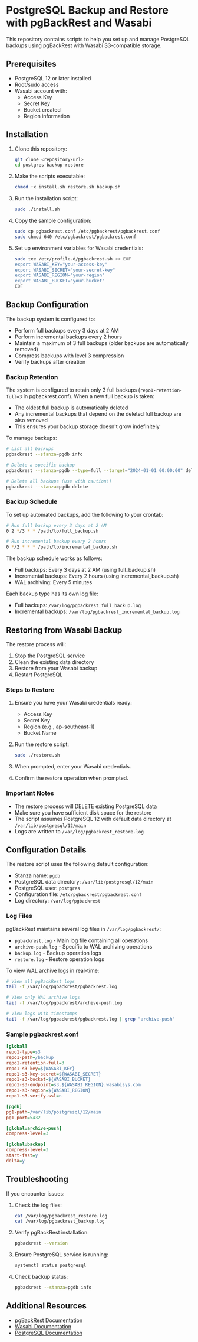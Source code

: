 # PostgreSQL Backup and Restore with pgBackRest and Wasabi

This repository contains scripts to help you set up and manage PostgreSQL backups using pgBackRest with Wasabi S3-compatible storage.

## Prerequisites

- PostgreSQL 12 or later installed
- Root/sudo access
- Wasabi account with:
  - Access Key
  - Secret Key
  - Bucket created
  - Region information

## Installation

1. Clone this repository:
   ```bash
   git clone <repository-url>
   cd postgres-backup-restore
   ```

2. Make the scripts executable:
   ```bash
   chmod +x install.sh restore.sh backup.sh
   ```

3. Run the installation script:
   ```bash
   sudo ./install.sh
   ```

4. Copy the sample configuration:
   ```bash
   sudo cp pgbackrest.conf /etc/pgbackrest/pgbackrest.conf
   sudo chmod 640 /etc/pgbackrest/pgbackrest.conf
   ```

5. Set up environment variables for Wasabi credentials:
   ```bash
   sudo tee /etc/profile.d/pgbackrest.sh << EOF
   export WASABI_KEY="your-access-key"
   export WASABI_SECRET="your-secret-key"
   export WASABI_REGION="your-region"
   export WASABI_BUCKET="your-bucket"
   EOF
   ```

## Backup Configuration

The backup system is configured to:
- Perform full backups every 3 days at 2 AM
- Perform incremental backups every 2 hours
- Maintain a maximum of 3 full backups (older backups are automatically removed)
- Compress backups with level 3 compression
- Verify backups after creation

### Backup Retention

The system is configured to retain only 3 full backups (`repo1-retention-full=3` in pgbackrest.conf). When a new full backup is taken:
- The oldest full backup is automatically deleted
- Any incremental backups that depend on the deleted full backup are also removed
- This ensures your backup storage doesn't grow indefinitely

To manage backups:

```bash
# List all backups
pgbackrest --stanza=pgdb info

# Delete a specific backup
pgbackrest --stanza=pgdb --type=full --target="2024-01-01 00:00:00" delete

# Delete all backups (use with caution!)
pgbackrest --stanza=pgdb delete
```

### Backup Schedule

To set up automated backups, add the following to your crontab:

```bash
# Run full backup every 3 days at 2 AM
0 2 */3 * * /path/to/full_backup.sh

# Run incremental backup every 2 hours
0 */2 * * * /path/to/incremental_backup.sh

```

The backup schedule works as follows:
- Full backups: Every 3 days at 2 AM (using full_backup.sh)
- Incremental backups: Every 2 hours (using incremental_backup.sh)
- WAL archiving: Every 5 minutes

Each backup type has its own log file:
- Full backups: `/var/log/pgbackrest_full_backup.log`
- Incremental backups: `/var/log/pgbackrest_incremental_backup.log`

## Restoring from Wasabi Backup

The restore process will:
1. Stop the PostgreSQL service
2. Clean the existing data directory
3. Restore from your Wasabi backup
4. Restart PostgreSQL

### Steps to Restore

1. Ensure you have your Wasabi credentials ready:
   - Access Key
   - Secret Key
   - Region (e.g., ap-southeast-1)
   - Bucket Name

2. Run the restore script:
   ```bash
   sudo ./restore.sh
   ```

3. When prompted, enter your Wasabi credentials.

4. Confirm the restore operation when prompted.

### Important Notes

- The restore process will DELETE existing PostgreSQL data
- Make sure you have sufficient disk space for the restore
- The script assumes PostgreSQL 12 with default data directory at `/var/lib/postgresql/12/main`
- Logs are written to `/var/log/pgbackrest_restore.log`

## Configuration Details

The restore script uses the following default configuration:
- Stanza name: `pgdb`
- PostgreSQL data directory: `/var/lib/postgresql/12/main`
- PostgreSQL user: `postgres`
- Configuration file: `/etc/pgbackrest/pgbackrest.conf`
- Log directory: `/var/log/pgbackrest`

### Log Files

pgBackRest maintains several log files in `/var/log/pgbackrest/`:
- `pgbackrest.log` - Main log file containing all operations
- `archive-push.log` - Specific to WAL archiving operations
- `backup.log` - Backup operation logs
- `restore.log` - Restore operation logs

To view WAL archive logs in real-time:
```bash
# View all pgBackRest logs
tail -f /var/log/pgbackrest/pgbackrest.log

# View only WAL archive logs
tail -f /var/log/pgbackrest/archive-push.log

# View logs with timestamps
tail -f /var/log/pgbackrest/pgbackrest.log | grep "archive-push"
```

### Sample pgbackrest.conf

```ini
[global]
repo1-type=s3
repo1-path=/backup
repo1-retention-full=3
repo1-s3-key=${WASABI_KEY}
repo1-s3-key-secret=${WASABI_SECRET}
repo1-s3-bucket=${WASABI_BUCKET}
repo1-s3-endpoint=s3.${WASABI_REGION}.wasabisys.com
repo1-s3-region=${WASABI_REGION}
repo1-s3-verify-ssl=n

[pgdb]
pg1-path=/var/lib/postgresql/12/main
pg1-port=5432

[global:archive-push]
compress-level=3

[global:backup]
compress-level=3
start-fast=y
delta=y
```

## Troubleshooting

If you encounter issues:

1. Check the log files:
   ```bash
   cat /var/log/pgbackrest_restore.log
   cat /var/log/pgbackrest_backup.log
   ```

2. Verify pgBackRest installation:
   ```bash
   pgbackrest --version
   ```

3. Ensure PostgreSQL service is running:
   ```bash
   systemctl status postgresql
   ```

4. Check backup status:
   ```bash
   pgbackrest --stanza=pgdb info
   ```

## Additional Resources

- [pgBackRest Documentation](https://pgbackrest.org/)
- [Wasabi Documentation](https://docs.wasabi.com/)
- [PostgreSQL Documentation](https://www.postgresql.org/docs/) 
